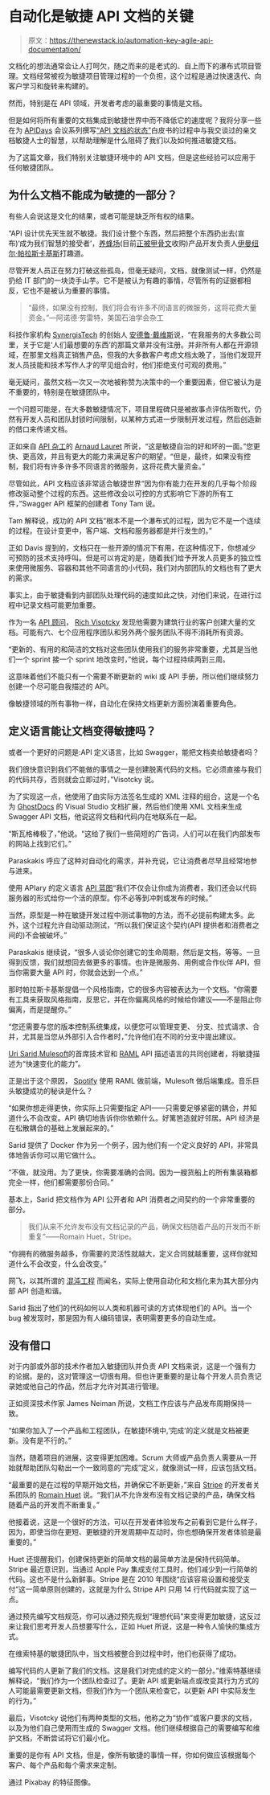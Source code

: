# 自动化是敏捷 API 文档的关键

> 原文：<https://thenewstack.io/automation-key-agile-api-documentation/>

文档化的想法通常会让人打呵欠，随之而来的是老式的、自上而下的瀑布式项目管理。文档经常被视为敏捷项目管理过程的一个负担，这个过程是通过快速迭代、向客户学习和旋转来构建的。

然而，特别是在 API 领域，开发者考虑的最重要的事情是文档。

但是如何将所有重要的文档集成到敏捷世界中而不降低它的速度呢？我将分享一些在为 [APIDays](http://www.apidays.io/) 会议系列撰写[“API 文档的状态”](http://apidocswriter.com)白皮书的过程中与我交谈过的亲文档敏捷人士的智慧，以帮助理解是什么阻碍了我们以及如何推进敏捷文档。

为了这篇文章，我们特别关注敏捷环境中的 API 文档，但是这些经验可以应用于任何敏捷团队。

## 为什么文档不能成为敏捷的一部分？

有些人会说这是文化的结果，或者可能是缺乏所有权的结果。

“API 设计优先天生就不敏捷。我们设计整个东西，然后把整个东西扔出去(宣布)‘成为我们智慧的接受者’，[养蜂场](https://apiary.io/)(目前[正被甲骨文](https://www.zdnet.com/article/oracle-to-buy-api-development-firm-apiary/)收购)产品开发负责人[伊曼纽尔·帕拉斯卡基斯](https://twitter.com/manp)打趣道。

尽管开发人员正在努力打破这些孤岛，但毫无疑问，文档，就像测试一样，仍然是扔给 IT 部门的一块烫手山芋。它不是被认为有趣的事情，尽管所有的证据都相反，它也不是被认为重要的事情。

> “最终，如果没有控制，我们将会有许多不同语言的微服务，这将花费大量资金。”—阿诺德·劳雷特，美国石油学会杂工

科技作家机构 [SynergisTech](http://www.synergistech.com/landing.html) 的创始人 [安德鲁·戴维斯](https://twitter.com/synergistech)说，“在我服务的大多数公司里，关于它是‘人们最想要的东西’的那篇文章并没有注册。并非所有人都在开源领域，在那里文档真正销售产品，但我的大多数客户考虑文档太晚了，当他们发现开发人员技能和技术写作人才的罕见组合时，他们拒绝支付可观的费用。”

毫无疑问，虽然文档一次又一次地被称赞为决策中的一个重要因素，但它被认为是不重要的，特别是在敏捷团队中。

一个问题可能是，在大多数敏捷情况下，项目里程碑只是被故事点评估所取代，仍然有开发人员和团队封锁时间限制，以某种方式进一步限制开发过程，然后创造新的借口来传递文档。

正如来自 [API 杂工](https://apihandyman.io/the-api-stylebook/)的 [Arnaud Lauret](https://www.linkedin.com/in/arnaudlauret/) 所说，“这是敏捷自治的好和坏的一面。”您更快、更高效，并且有更大的能力来满足客户的期望，“但是，最终，如果没有控制，我们将有许多许多不同语言的微服务，这将花费大量资金。”

尽管如此，API 文档应该非常适合敏捷世界“因为你有能力在开发的几乎每个阶段修改驱动整个过程的东西。这些修改会以可控的方式影响它下游的所有工件，”Swagger API 框架的创建者 Tony Tam 说。

Tam 解释说，成功的 API 文档“根本不是一个瀑布式的过程，因为它不是一个连续的过程。在设计变更中，客户端、文档和服务器都是并行发生的。”

正如 Davis 提到的，文档只在一些开源的情况下有用，在这种情况下，你想减少可预防的技术支持呼叫。但是可以肯定的是，随着我们给予开发人员更多的独立性来使用微服务、容器和其他不同语言的小代码，我们对内部团队的文档也有了更大的需求。

事实上，由于敏捷看到内部团队处理代码的速度如此之快，对他们来说，在进行过程中记录文档可能更加重要。

作为一名 [API 顾问](http://richvisotcky.com)， [Rich Visotcky](https://www.linkedin.com/in/richvisotcky/) 发现他需要为建筑行业的客户创建大量的文档。可能有六、七个应用程序团队和另外两个服务团队不得不消耗所有资源。

“更新的、有用的和简洁的文档对这些团队使用我们的服务非常重要，尤其是当他们一个 sprint 接一个 sprint 地改变时，”他说，每个过程持续两到三周。

这意味着他们不能只有一个需要不断更新的 wiki 或 API 手册，所以他们继续努力创建一个尽可能自我描述的 API。

像敏捷领域的所有事物一样，自动化在保持文档更新方面扮演着重要角色。

## 定义语言能让文档变得敏捷吗？

或者一个更好的问题是:API 定义语言，比如 Swagger，能把文档卖给敏捷者吗？

我们很快意识到我们不能做的事情之一是创建脱离代码的文档。它必须直接与我们的代码共存，否则就会立即过时，”Visotcky 说。

为了实现这一点，他使用了由实际方法签名生成的 XML 注释的组合，这是一个名为 [GhostDocs](http://submain.com/products/ghostdoc.aspx) 的 Visual Studio 文档扩展，然后他们使用 XML 文档来生成 Swagger API 文档，他说这将文档和代码内在地联系在一起。

“斯瓦格棒极了，”他说。“这给了我们一些简短的广告词，人们可以在我们内部发布的网站上找到它们。”

Paraskakis 呼应了这种对自动化的需求，并补充说，它让消费者尽早且经常地参与进来。

使用 APIary 的定义语言 [API 蓝图](https://apiblueprint.org/)“我们不仅会让你成为消费者，我们还会以代码服务器的形式给你一个活的原型。你不必等到冲刺或发布的时候。”

当然，原型是一种在敏捷开发过程中测试事物的方法，而不必提前构建太多。此外，这个过程允许自动驱动测试，“所以我们保证这个契约(API 提供者和消费者之间的)不会被破坏。”

Paraskakis 继续说，“很多人谈论你创建它的生命周期，然后是文档，等等。一旦得到反馈，我们就想回去做更多的事情。也许是微服务、用例或合作伙伴 API，但当你需要大量 API 时，你就会达到一个点。”

那时帕拉斯卡基斯提倡一个风格指南，它的很多内容被表达为一个文档。“你需要有工具来获取风格指南，反思它，并在你偏离风格的时候给你建议——不是阻止你偏离，而是提醒你。”

“您还需要与您的版本控制系统集成，以便您可以管理变更、 分支、拉式请求、合并，尤其是当您从外部引入合作者时，”允许他们在不同的分支中提出建议。

[Uri Sarid](https://twitter.com/usarid),[Mulesoft](https://www.mulesoft.com/)的首席技术官和 [RAML](http://raml.org/) API 描述语言的共同创建者，将敏捷描述为“快速变化的能力”。

正是出于这个原因， [Spotify](https://www.spotify.com) 使用 RAML 做前端，Mulesoft 做后端集成。音乐巨头敏捷成功的秘诀是什么？

“如果你想走得更快，你实际上只需要指定 API——只需要足够紧密的耦合，并知道什么不会改变。API 确切地告诉你你依赖什么。好篱笆造就好邻居。API 经济是在松散耦合的基础上发展起来的。”

Sarid 提供了 Docker 作为另一个例子，因为他们有一个定义良好的 API，非常具体地告诉你可以用它做什么。

“不做，就没用。为了更快，你需要准确的合同。因为一艘货船上的所有集装箱都完全一样，他们都需要那份合同。”

基本上，Sarid 把文档作为 API 公开者和 API 消费者之间契约的一个非常重要的部分。

> 我们从来不允许发布没有文档记录的产品，确保文档随着产品的开发而不断重复”——Romain Huet，Stripe。

“你拥有的微服务越多，你需要的灵活性就越大，定义合同就越重要，这样你就知道什么不会改变，什么会改变。”

网飞，以其所谓的 [混沌工程](http://techblog.netflix.com/2014/09/introducing-chaos-engineering.html) 而闻名，实际上使用自动化和文档化来为其大部分内部 API 创造和谐。

Sarid 指出了他们的代码如何以人类和机器可读的方式体现他们的 API。当一个 bug 被发现时，那是因为有人编码错误，表明需要更多的自动生成。

## 没有借口

对于内部或外部的技术作者加入敏捷团队并负责 API 文档来说，这是一个强有力的论据。是的，这对管理这一切很有用。但也许更重要的是让每个开发人员负责记录她或他自己的作品，然后才允许对其进行管理。

正如资深技术作家 James Neiman 所说，文档工作应该与产品发布周期保持一致。

“如果你加入了一个产品和工程团队，在敏捷环境中,‘完成’的定义就是文档被更新。没有是不行的。”

当然，随着项目的进展，这变得更加困难。Scrum 大师或产品负责人需要从一开始就帮助团队勾勒出一个一致同意的“完成”定义，就像测试一样，应该包括文档。

“最重要的是在过程的早期开始文档，并确保它不断更新，”来自 [Stripe](https://stripe.com/docs/api) 的开发者关系团队的 [Romain Huet](https://twitter.com/romainhuet) 说。“我们从不允许发布没有文档记录的产品，确保文档随着产品的开发而不断重复。”

他接着说，这是一个很好的方法，可以在开发者体验发布之前看到它是什么样子，因为，即使当你在更短、更敏捷的开发周期中互动时，你也想确保开发者体验是最重要的。”

Huet 还提醒我们，创建保持更新的简单文档的最简单方法是保持代码简单。Stripe 最近意识到，当通过 Apple Pay 集成支付工具时，他们减少到一行简单的代码。这也不是什么新鲜事。Stripe 是在 2010 年围绕“应该容易设置和接受支付”这一简单原则创建的，这就是为什么 Stripe API 只用 14 行代码就实现了这一点。

通过预先编写文档规范，你可以通过预先规划“理想代码”来变得更加敏捷，这反过来让我们思考开发人员想要写什么，正如 Huet 所说，这是一种令人愉快的集成方式。

在维索特基的敏捷团队中，当文档被整合到过程中时，他们也获得了成功。

编写代码的人更新了我们的文档。这是我们对完成的定义的一部分。”维索特基继续解释说，“我们作为一个团队检查过了。更新 API 或更新端点或改变其行为方式的人可能最需要更新文档，但我们作为一个团队来检查它，以更新 API 中实际发生的行为。”

最后，Visotcky 说他们有两种类型的文档，他称之为“协作”或客户要求的文档，以及为他们自己使用而生成的 Swagger 文档。他们继续根据自己的需要编写和维护文档，不断尝试将它们最小化。

重要的是你有 API 文档，但是，像所有敏捷的事情一样，你如何做应该根据每个客户、每个产品和每个需求来定制。

通过 Pixabay 的特征图像。

<svg xmlns:xlink="http://www.w3.org/1999/xlink" viewBox="0 0 68 31" version="1.1"><title>Group</title> <desc>Created with Sketch.</desc></svg>
